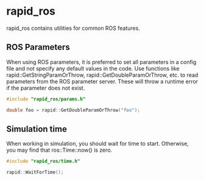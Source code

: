 # rapid_ros

rapid_ros contains utilities for common ROS features.

## ROS Parameters
When using ROS parameters, it is preferred to set all parameters in a config file and not specify any default values in the code.
Use functions like rapid::GetStringParamOrThrow, rapid::GetDoubleParamOrThrow, etc. to read parameters from the ROS parameter server.
These will throw a runtime error if the parameter does not exist.

~~~cpp
#include "rapid_ros/params.h"

double foo = rapid::GetDoubleParamOrThrow("foo");
~~~

## Simulation time
When working in simulation, you should wait for time to start.
Otherwise, you may find that ros::Time::now() is zero.

~~~cpp
#include "rapid_ros/time.h"

rapid::WaitForTime();
~~~
